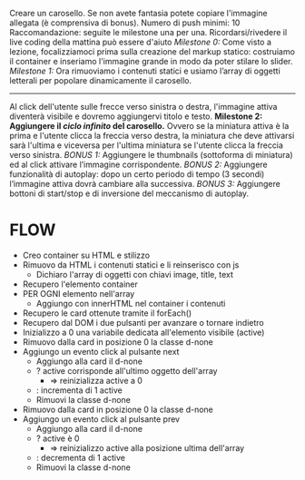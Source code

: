 Creare un carosello. Se non avete fantasia potete copiare l'immagine allegata (è comprensiva di bonus).
Numero di push minimi: 10
Raccomandazione: seguite le milestone una per una. Ricordarsi/rivedere il live coding della mattina
può essere d'aiuto
*Milestone 0:*
Come visto a lezione, focalizziamoci prima sulla creazione del markup statico: costruiamo il container e inseriamo l'immagine grande in modo da poter stilare lo slider.
*Milestone 1:*
Ora rimuoviamo i contenuti statici e usiamo l’array di oggetti letterali per popolare dinamicamente il carosello.
****
Al click dell'utente sulle frecce verso sinistra o destra, l'immagine attiva diventerà visibile e dovremo aggiungervi titolo e testo.
**Milestone 2:
Aggiungere il *ciclo infinito* del carosello.** Ovvero se la miniatura attiva è la prima e l'utente clicca la freccia verso destra, la miniatura che deve attivarsi sarà l'ultima e viceversa per l'ultima miniatura se l'utente clicca la freccia verso sinistra.
*BONUS 1:*
Aggiungere le thumbnails (sottoforma di miniatura) ed al click attivare l’immagine corrispondente.
*BONUS 2:*
Aggiungere funzionalità di autoplay: dopo un certo periodo di tempo (3 secondi) l’immagine attiva dovrà cambiare alla successiva.
*BONUS 3:*
Aggiungere bottoni di start/stop e di inversione del meccanismo di autoplay.

# FLOW
- Creo container su HTML e stilizzo
- Rimuovo da HTML i contenuti statici e li reinserisco con js
    - Dichiaro l'array di oggetti con chiavi image, title, text
- Recupero l'elemento container
- PER OGNI elemento nell'array
    - Aggiungo con innerHTML nel container i contenuti
- Recupero le card ottenute tramite il forEach()
- Recupero dal DOM i due pulsanti per avanzare o tornare indietro
- Inizializzo a 0 una variabile dedicata all'elemento visibile (active)
- Rimuovo dalla card in posizione 0 la classe d-none
- Aggiungo un evento click al pulsante next
    - Aggiungo alla card il d-none
    - ? active corrisponde all'ultimo oggetto dell'array
        - => reinizializza active a 0
    - : incrementa di 1 active
    - Rimuovi la classe d-none
- Rimuovo dalla card in posizione 0 la classe d-none
- Aggiungo un evento click al pulsante prev
    - Aggiungo alla card il d-none
    - ? active è 0
        - => reinizializzo active alla posizione ultima dell'array
    - : decrementa di 1 active
    - Rimuovi la classe d-none